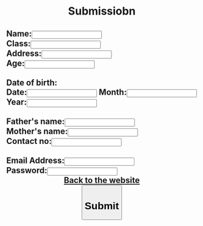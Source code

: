 <html>
<body background=" C:\Users\Basanta\Documents\background image.png">
<center><h1>Submissiobn</h1></center>
<form><h2>
Name:<input type="text"><br>
Class:<input type="number"><br>
Address:<input type="text"><br>
Age:<input type="number"><br><br>
Date of birth:<br>
Date:<input type="number">
Month:<input type="number">
Year:<input type="number"<br><br><br>
Father's name:<input type="text"><br>
Mother's name:<input type="text"><br>
Contact no:<input type="number"><br><br>
Email Address:<input type="text"><br>
Password:<input type="password">
<center><a href="https://manganba.github.io/">Back to the website</a><br>
<a href="https://manganbakh.github.io/pioneer.html"><button type="button"><h1><center>Submit</center>
  
  </h1>
